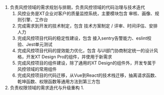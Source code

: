 1. 负责风控领域的需求规划与排期，负责风控领域的代码治理与技术迭代
    1. 风控业务是XT企业对客户的质量监控系统，主要模块包含 审核、画像、规则引擎、工作台
    2. 完成需求到开发的技术制定，包含 技术方案制定 / 评审、时间评估、安排人力
    3. 完成风控项目代码的稳定性建设，包含 接入sentry告警能力、eslint校验、Jest单元测试
    4. 完成风控项目代码的提效能力优化，包含 与UI部门协商制定统一的设计风格，开发XT Design Pro的组件，并使用于新需求
    5. 完成风控项目的组件建设，除了通用的XT Design的组件外，开发专属于风控领域的常用组件
    6. 完成风控项目的代码迁移，从Vue到React的技术栈迁移，抽离请求函数、乾坤函数、权限函数等通用方法到第三方包
2. 负责权限领域的需求迭代与升级重构
    1. 
